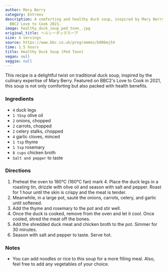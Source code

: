 ```yaml
---
author: Mary Berry
category: Entrees
description: A comforting and healthy duck soup, inspired by Mary Berry's recipe from
  BBC2 Love to Cook 2021.
image: healthy_duck_soup_ped_toon_.jpg
original_title: ヘルシーダックスープ
size: 4 servings
source: https://www.bbc.co.uk/programmes/b006mj54
time: 1.5 hours
title: Healthy Duck Soup (Ped Toon)
vegan: null
veggie: null
---
```

This recipe is a delightful twist on traditional duck soup, inspired by the culinary expertise of Mary Berry. Featured on BBC2's Love to Cook in 2021, this soup is not only comforting but also packed with health benefits.

### Ingredients

* `4` duck legs
* `1 tbsp` olive oil
* `2` onions, chopped
* `2` carrots, chopped
* `2` celery stalks, chopped
* `4` garlic cloves, minced
* `1 tsp` thyme
* `1 tsp` rosemary
* `8 cups` chicken broth
* `Salt and pepper` to taste

### Directions

1. Preheat the oven to 180°C (160°C fan) mark 4. Place the duck legs in a roasting tin, drizzle with olive oil and season with salt and pepper. Roast for 1 hour until the skin is crispy and the meat is tender.
2. Meanwhile, in a large pot, sauté the onions, carrots, celery, and garlic until softened.
3. Add the thyme and rosemary to the pot and stir well.
4. Once the duck is cooked, remove from the oven and let it cool. Once cooled, shred the meat off the bones.
5. Add the shredded duck meat and chicken broth to the pot. Simmer for 30 minutes.
6. Season with salt and pepper to taste. Serve hot.

### Notes

- You can add noodles or rice to this soup for a more filling meal. Also, feel free to add any vegetables of your choice.